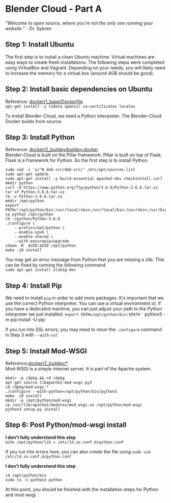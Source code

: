# Blender Cloud - Part A

*“Welcome to open source, where you’re not the only one running your website.”* - Dr. Sybren    

## Step 1: Install Ubuntu    
The first step is to install a clean Ubuntu machine. Virtual machines are easy ways to create fresh installations. The following steps were completed using VirtualBox and Vagrant. Depending on your needs, you will likely need to increase the memory for a virtual box (around 4GB should be good). 

## Step 2: Install basic dependencies on Ubuntu 
Reference: [docker/1_base/Dockerfile](https://developer.blender.org/diffusion/BC/browse/master/docker/1_base/Dockerfile)    
`apt-get install -y tzdata openssl ca-certificates locales`    

To install Blender-Cloud, we need a Python interpreter. The Blender-Cloud Docker builds from source.    

## Step 3: Install Python 
Reference: [docker/2_buildpy/buildpy.docker](https://developer.blender.org/diffusion/BC/browse/master/docker/2_buildpy/buildpy.docker)    
Blender-Cloud is built on the Pillar framework. Pillar is built on top of Flask. Flask is a framework for Python. So the first step is to install Python.

```
sudo sed -i 's/^# deb-src/deb-src/' /etc/apt/sources.list
sudo apt-get update
sudo apt-get install -y build-essential apache2-dev checkinstall curl
mkdir python
curl -O https://www.python.org/ftp/python/3.6.6/Python-3.6.6.tar.xz
tar xf Python-3.6.6.tar.xz
rm -v Python-3.6.6.tar.xz
mkdir /opt/python
export PATH="/opt/python/bin:/usr/local/sbin:/usr/local/bin:/usr/sbin:/usr/bin:/sbin:/bin"
cp python /opt/python
Cd ~/python/Python-3.6.6
./configure \
    --prefix=/opt/python \
    --enable-ipv6 \
    --enable-shared \
    --with-ensurepip=upgrade
chown -R  $UID:$GID /opt/python
make -j8 install
```

You may get an error message from Python that you are missing a zlib. This can be fixed by running the following command:    
`sudo apt-get install zlib1g-dev`    

## Step 4: Install Pip    
We need to install `pip` in order to add more packages. It's important that we use the correct Python interpreter. You can use a virtual environment or, if you have a dedicated machine, you can just adjust your path to the Python interpreter we just installed.
`export PATH=/opt/python/bin:$PATH'
`python3 -m pip install -U pip`    

If you run into SSL errors, you may need to rerun the `.configure` command in Step 3 with `--with-ssl`    

## Step 5: Install Mod-WSGI 
Reference:[docker/2_buildpy/*](https://developer.blender.org/diffusion/BC/browse/master/docker/2_buildpy/)    
Mod-WSGI is a simple internet server. It is part of the Apache system.    

```
mkdir -p /dpkg && cd /dpkg
apt-get source libapache2-mod-wsgi-py3
cd /dpkg/mod-wsgi-*
./configure --with-python=/opt/python/bin/python3
make -j8 install
mkdir -p /opt/python/mod-wsgi
cp /usr/lib/apache2/modules/mod_wsgi.so /opt/python/mod-wsgi
python3 setup.py install
```

## Step 6: Post Python/mod-wsgi install    
**I don't fully understand this step**    
`echo /opt/python/lib > /etc/ld.so.conf.d/python.conf`    

If you run into errors here, you can also create the file using `sudo vim /etc/ld.so.conf.d/python.conf`    

**I don't fully understand this step**    
```
cd /opt/python/bin
sudo ln -s python3 python
```

At this point, you should be finished with the installation steps for Python and mod-wsgi.     
